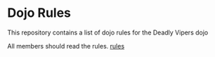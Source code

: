 Dojo Rules
==========

This repository contains a list of dojo rules for the Deadly Vipers dojo

All members should read the rules. [rules]("https://github.com/deadlyvipers") 

